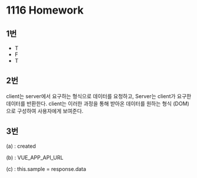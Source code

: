 # 1116 Homework

## 1번

- T
- F
- T



## 2번

client는 server에서 요구하는 형식으로 데이터를 요청하고, Server는 client가 요구한 데이터를 반환한다.  client는 이러한 과정을 통해 받아온 데이터를 원하는 형식 (DOM)으로 구성하여 사용자에게 보여준다. 



## 3번

(a) : created

(b) : VUE_APP_API_URL

(c) : this.sample = response.data

